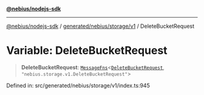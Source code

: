 [**@nebius/nodejs-sdk**](../../../../../README.md)

---

[@nebius/nodejs-sdk](../../../../../README.md) / [generated/nebius/storage/v1](../README.md) / DeleteBucketRequest

# Variable: DeleteBucketRequest

> **DeleteBucketRequest**: [`MessageFns`](../../../../../runtime/protos/core/interfaces/MessageFns.md)\<[`DeleteBucketRequest`](../interfaces/DeleteBucketRequest.md), `"nebius.storage.v1.DeleteBucketRequest"`\>

Defined in: src/generated/nebius/storage/v1/index.ts:945

